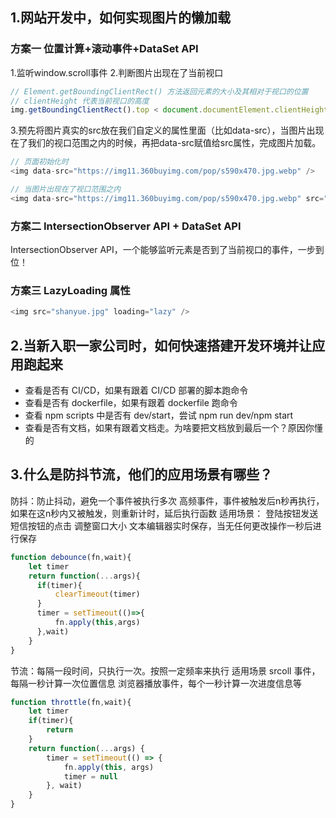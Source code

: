 ## 1.网站开发中，如何实现图片的懒加载
### 方案一 位置计算+滚动事件+DataSet API

1.监听window.scroll事件
2.判断图片出现在了当前视口

```js
// Element.getBoundingClientRect() 方法返回元素的大小及其相对于视口的位置
// clientHeight 代表当前视口的高度
img.getBoundingClientRect().top < document.documentElement.clientHeight;
```

3.预先将图片真实的src放在我们自定义的属性里面（比如data-src），当图片出现在了我们的视口范围之内的时候，再把data-src赋值给src属性，完成图片加载。
```js
// 页面初始化时
<img data-src="https://img11.360buyimg.com/pop/s590x470.jpg.webp" />

// 当图片出现在了视口范围之内
<img data-src="https://img11.360buyimg.com/pop/s590x470.jpg.webp" src="https://img11.360buyimg.com/pop/s590x470.jpg.webp">

```
### 方案二 IntersectionObserver API + DataSet API
IntersectionObserver API，一个能够监听元素是否到了当前视口的事件，一步到位！

### 方案三  LazyLoading 属性
```js
<img src="shanyue.jpg" loading="lazy" />
```
## 2.当新入职一家公司时，如何快速搭建开发环境并让应用跑起来 

* 查看是否有 CI/CD，如果有跟着 CI/CD 部署的脚本跑命令
* 查看是否有 dockerfile，如果有跟着 dockerfile 跑命令
* 查看 npm scripts 中是否有 dev/start，尝试 npm run dev/npm start
* 查看是否有文档，如果有跟着文档走。为啥要把文档放到最后一个？原因你懂的

## 3.什么是防抖节流，他们的应用场景有哪些？
防抖：防止抖动，避免一个事件被执行多次
高频事件，事件被触发后n秒再执行，如果在这n秒内又被触发，则重新计时，延后执行函数
适用场景：
登陆按钮发送短信按钮的点击
调整窗口大小
文本编辑器实时保存，当无任何更改操作一秒后进行保存

```js
function debounce(fn,wait){
    let timer
    return function(...args){
      if(timer){
          clearTimeout(timer)
      }
      timer = setTimeout(()=>{
          fn.apply(this,args)
      },wait)
    }
}
```

节流：每隔一段时间，只执行一次。按照一定频率来执行
适用场景
srcoll 事件，每隔一秒计算一次位置信息
浏览器播放事件，每个一秒计算一次进度信息等

```js
function throttle(fn,wait){
    let timer 
    if(timer){
        return
    }
    return function(...args) {
        timer = setTimeout(() => {
            fn.apply(this, args)
            timer = null
        }, wait)
    }
}
```
